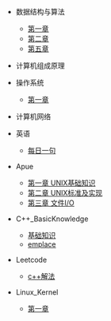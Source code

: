 <!-- docs/_sidebar.md -->
- 数据结构与算法
  - [第一章](DataStructuresAndAlgorithms/Chapter_One.md)
  - [第二章](DataStructuresAndAlgorithms/Chapter_Two.md)
  - [第五章](DataStructuresAndAlgorithms/Chapter_Five.md)

- 计算机组成原理

- 操作系统
  - [第一章](OperatingSystem/Chapter_One.md)


- 计算机网络 
  
- 英语
  - [每日一句](English/OneSentencePerDay.md)

- Apue
  - [第一章 UNIX基础知识](APUE/Chapter_One.md)
  - [第二章 UNIX标准及实现](APUE/Chapter_Two.md)
  - [第三章 文件I/O](APUE/Chapter_Three.md) 

- C++_BasicKnowledge
  - [基础知识](C++_BasicKnowledge/Chapter_One.md)
  - [emplace](C++_BasicKnowledge/emplace.md)
  
- Leetcode
  - [c++解法](/Leetcode/Leetcode_CPP.md)

- Linux_Kernel
  - [第一章](/Linux_Kernel/Chapter_One.md)